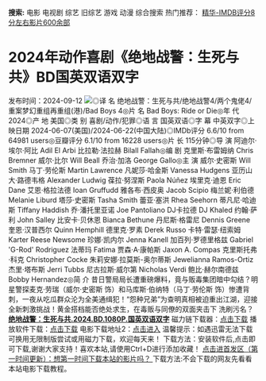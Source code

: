**搜索:** 电影 电视剧 综艺 旧综艺 游戏 动漫 综合搜索 热门推荐： [精华-IMDB评分8分左右影片600余部](https://www.dytt8.com/html/gndy/jddy/20160320/50510.html)
# 2024年动作喜剧《绝地战警：生死与共》BD国英双语双字
发布时间：2024-09-12 
![](https://img9.doubanio.com/view/photo/l_ratio_poster/public/p2908796507.jpg)◎译 名 绝地战警：生死与共/绝地战警4/两个鬼佬4/重案梦幻重组再重组(港)/Bad Boys 4◎片 名 Bad Boys: Ride or Die◎年 代 2024◎产 地 美国◎类 别 喜剧/动作/犯罪◎语 言 国英双语◎字 幕 中英双字◎上映日期 2024-06-07(美国)/2024-06-22(中国大陆)◎IMDb评分 6.6/10 from 64981 users◎豆瓣评分 6.1/10 from 16228 users◎片 长 115分钟◎导 演 阿迪尔·埃尔·阿比 Adil El Arbi 比拉勒·法拉赫 Bilall Fallah◎编 剧 克里斯·布雷姆纳 Chris Bremner 威尔·比尔 Will Beall 乔治·加洛 George Gallo◎主 演 威尔·史密斯 Will Smith 马丁·劳伦斯 Martin Lawrence 凡妮莎·哈金斯 Vanessa Hudgens 亚历山大·路德韦格 Alexander Ludwig 葆拉·努涅斯 Paola Núñez 埃里克·迪恩 Eric Dane 艾恩·格拉法德 Ioan Gruffudd 雅各布·西皮奥 Jacob Scipio 梅兰妮·利伯德 Melanie Liburd 塔莎·史密斯 Tasha Smith 蕾亚·塞洪 Rhea Seehorn 蒂凡尼·哈迪斯 Tiffany Haddish 乔·潘托里亚诺 Joe Pantoliano DJ卡拉德 DJ Khaled 约翰·萨利 John Salley 比安卡·贝休恩 Bianca Bethune 丹尼斯·格雷尼 Dennis Greene 奎恩·汉普西尔 Quinn Hemphill 德里克·罗素 Derek Russo 卡特·雷瑟·纽索姆 Karter Reese Newsome 珍娜·凯内尔 Jenna Kanell 加百列·罗德里格兹 Gabriel 'G-Rod' Rodriguez 法蒂玛 Fatima 贾森·A·康帕斯 Jaxon A. Compas 克里斯托弗·科克 Christopher Cocke 朱莉安娜·拉莫斯-奥尔蒂斯 Jewelianna Ramos-Ortiz 杰里·塔布斯 Jerri Tubbs 尼古拉斯·威尔第 Nicholas Verdi 鲍比·赫尔南德兹 Bobby Hernandez◎简 介 昔日警局局长遭重磅爆料，竟与贩毒集团暗中勾结？明星警探麦克·劳瑞（威尔·史密斯 饰）和马库斯·伯纳特（马丁·劳伦斯 饰）惨遭背刺，一夜从吃瓜群众沦为全美通缉犯！“怨种兄弟”为查明真相被迫重出江湖，迎接全新刺激挑战！黄金搭档能否绝处求生，在毒贩与同僚的双面夹击下 洗刷污名？[**绝地战警：生死与共.2024.BD.1080P.国英双语双字**](magnet:?xt=urn:btih:0d1470a3f77d6102326257a2aef7835d853da8f5&dn=%e9%98%b3%e5%85%89%e7%94%b5%e5%bd%b1dygod.org.%e7%bb%9d%e5%9c%b0%e6%88%98%e8%ad%a6%ef%bc%9a%e7%94%9f%e6%ad%bb%e4%b8%8e%e5%85%b1.2024.BD.1080P.%e5%9b%bd%e8%8b%b1%e5%8f%8c%e8%af%ad%e5%8f%8c%e5%ad%97.mkv&tr=udp%3a%2f%2ftracker.opentrackr.org%3a1337%2fannounce&tr=udp%3a%2f%2fexodus.desync.com%3a6969%2fannounce) 磁力链下载器：[点击下载](https://dygod.org/js/bt.htm "qBittorrent") 播放软件下载：[点击下载](https://dygod.org/js/player.htm "PotPlayer") 电影下载地址2：[点击进入](https://dygod.org/ "阳光电影") 温馨提示：如遇迅雷无法下载可换用无限制版尝试或用磁力下载，欢迎每天来！  下载方法：安装软件后,点击即可下载,谢谢大家支持！喜欢本站,请使用Ctrl+D进行添加收藏！ [点击进首发区（第一时间更新）：想第一时间下载本站的影片吗？ ](https://www.ygdy8.net/)下载方法:不会下载的网友先看看本站电影下载教程。